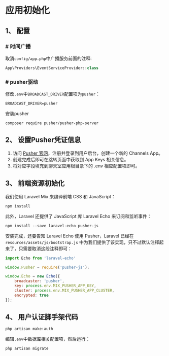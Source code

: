 # 应用初始化
## 1、 配置
### \# 时间广播
取消`config/app.php`中广播服务前面的注释:  
```php
App\Providers\EventServiceProvider::class
```

### \# pusher驱动
修改`.env`中`BROADCAST_DRIVER`配置项为`pusher`：  
```
BROADCAST_DRIVER=pusher
```
安装pusher
```
composer require pusher/pusher-php-server
```

## 2、 设置Pusher凭证信息
1. 访问 [Pusher 官网](https://pusher.com)，注册并登录到用户后台，创建一个新的 Channels App。
2. 创建完成后即可在跳转页面中获取到 App Keys 相关信息。
3. 将对应字段填充到聊天室应用根目录下的 .env 相应配置项即可。

## 3、 前端资源初始化
我们使用 Laravel Mix 来编译前端 CSS 和 JavaScript：  
```
npm install
```
此外，Laravel 还提供了 JavaScript 库 Laravel Echo 来订阅和监听事件：  
```
npm install --save laravel-echo pusher-js
```
安装完成，还要告知 Laravel Echo 使用 Pusher，Laravel 已经在 `resources/assets/js/bootstrap.js` 中为我们提供了该实现，只不过默认注释起来了，只需要取消这段注释即可：  
```js
import Echo from 'laravel-echo'

window.Pusher = require('pusher-js');

window.Echo = new Echo({
    broadcaster: 'pusher',
    key: process.env.MIX_PUSHER_APP_KEY,
    cluster: process.env.MIX_PUSHER_APP_CLUSTER,
    encrypted: true
});
```

## 4、 用户认证脚手架代码
```
php artisan make:auth
```
编辑`.env`中数据库相关配置项，然后运行：  
```
php artisan migrate
```
